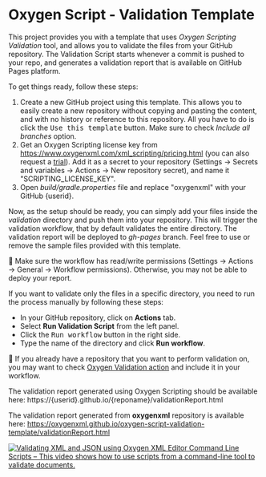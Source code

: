 # Oxygen Script - Validation Template
This project provides you with a template that uses <i>Oxygen Scripting Validation</i> tool, 
and allows you to validate the files from your GitHub repository. The Validation
Script starts whenever a commit is pushed to your repo, and generates a validation
report that is available on GitHub Pages platform.

To get things ready, follow these steps:
1. Create a new GitHub project using this template. This allows you to easily create a new repository without copying and pasting the content, and with no history or reference to this repository.
   All you have to do is click the <kbd>Use this template</kbd> button. Make sure to check <i>Include all branches</i> option.
2. Get an Oxygen Scripting license key from https://www.oxygenxml.com/xml_scripting/pricing.html (you can also request a [trial](https://www.oxygenxml.com/xml_scripting/register.html)). Add it as a secret to your repository (Settings &#8594; Secrets and variables &#8594; Actions &#8594; New repository secret), and name it "SCRIPTING_LICENSE_KEY". 
3. Open <i>build/gradle.properties</i> file and replace "oxygenxml" with your GitHub {userid}.

Now, as the setup should be ready, you can simply add your files inside the <i>validation</i> directory and push them into your repository.
This will trigger the validation workflow, that by default validates the entire directory. The validation report will be deployed to <i>gh-pages</i> branch. Feel free to use or remove the sample files provided with this template.

📝 Make sure the workflow has read/write permissions (Settings &#8594; Actions &#8594; General &#8594; Workflow permissions). Otherwise, you may not be able to deploy your report.

If you want to validate only the files in a specific directory, you need to run the process manually by following these steps:
- In your GitHub repository, click on <b>Actions</b> tab.
- Select <b>Run Validation Script</b> from the left panel.
- Click the <kbd>Run workflow</kbd> button in the right side.
- Type the name of the directory and click <b>Run workflow</b>.

👀 If you already have a repository that you want to perform validation on, you may want to check [Oxygen Validation action](https://github.com/marketplace/actions/oxygen-validation-action) and include it in your workflow.

The validation report generated using Oxygen Scripting should be available here:
https://{userid}.github.io/{reponame}/validationReport.html

The validation report generated from <b>oxygenxml</b> repository is available here:
https://oxygenxml.github.io/oxygen-script-validation-template/validationReport.html


[![Validating XML and JSON using Oxygen XML Editor Command Line Scripts – This video shows how to use scripts from a command-line tool to validate documents.
](https://img.youtube.com/vi/-StaBf-JQa8/0.jpg "Oxygen Validate Script")](https://youtu.be/-StaBf-JQa8)
